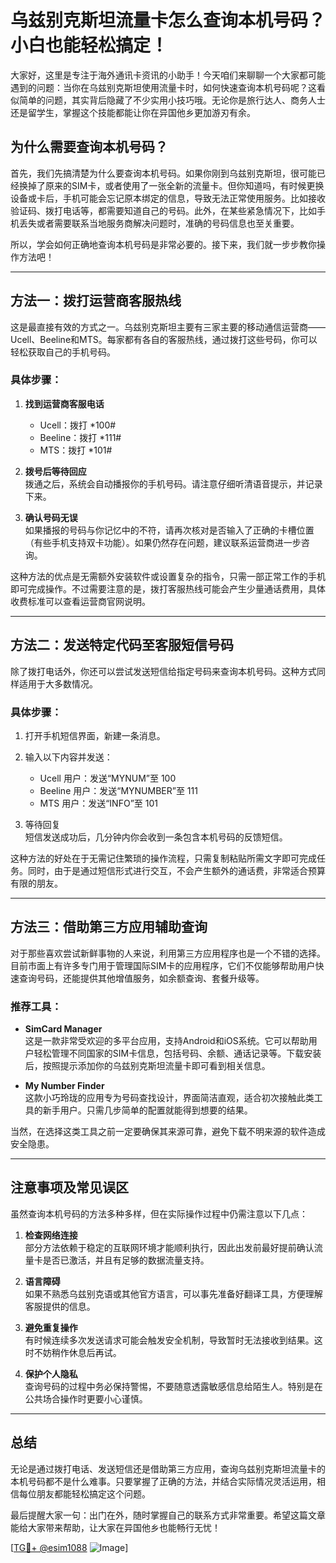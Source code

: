 # 乌兹别克斯坦流量卡怎么查询本机号码？小白也能轻松搞定！

大家好，这里是专注于海外通讯卡资讯的小助手！今天咱们来聊聊一个大家都可能遇到的问题：当你在乌兹别克斯坦使用流量卡时，如何快速查询本机号码呢？这看似简单的问题，其实背后隐藏了不少实用小技巧哦。无论你是旅行达人、商务人士还是留学生，掌握这个技能都能让你在异国他乡更加游刃有余。

## 为什么需要查询本机号码？

首先，我们先搞清楚为什么要查询本机号码。如果你刚到乌兹别克斯坦，很可能已经换掉了原来的SIM卡，或者使用了一张全新的流量卡。但你知道吗，有时候更换设备或卡后，手机可能会忘记原本绑定的信息，导致无法正常使用服务。比如接收验证码、拨打电话等，都需要知道自己的号码。此外，在某些紧急情况下，比如手机丢失或者需要联系当地服务商解决问题时，准确的号码信息也至关重要。

所以，学会如何正确地查询本机号码是非常必要的。接下来，我们就一步步教你操作方法吧！

---

## 方法一：拨打运营商客服热线

这是最直接有效的方式之一。乌兹别克斯坦主要有三家主要的移动通信运营商——Ucell、Beeline和MTS。每家都有各自的客服热线，通过拨打这些号码，你可以轻松获取自己的手机号码。

### 具体步骤：
1. **找到运营商客服电话**  
   - Ucell：拨打 *100#
   - Beeline：拨打 *111#
   - MTS：拨打 *101#

2. **拨号后等待回应**  
   拨通之后，系统会自动播报你的手机号码。请注意仔细听清语音提示，并记录下来。

3. **确认号码无误**  
   如果播报的号码与你记忆中的不符，请再次核对是否输入了正确的卡槽位置（有些手机支持双卡功能）。如果仍然存在问题，建议联系运营商进一步咨询。

这种方法的优点是无需额外安装软件或设置复杂的指令，只需一部正常工作的手机即可完成操作。不过需要注意的是，拨打客服热线可能会产生少量通话费用，具体收费标准可以查看运营商官网说明。

---

## 方法二：发送特定代码至客服短信号码

除了拨打电话外，你还可以尝试发送短信给指定号码来查询本机号码。这种方式同样适用于大多数情况。

### 具体步骤：
1. 打开手机短信界面，新建一条消息。
2. 输入以下内容并发送：
   - Ucell 用户：发送“MYNUM”至 100
   - Beeline 用户：发送“MYNUMBER”至 111
   - MTS 用户：发送“INFO”至 101

3. 等待回复  
   短信发送成功后，几分钟内你会收到一条包含本机号码的反馈短信。

这种方法的好处在于无需记住繁琐的操作流程，只需复制粘贴所需文字即可完成任务。同时，由于是通过短信形式进行交互，不会产生额外的通话费，非常适合预算有限的朋友。

---

## 方法三：借助第三方应用辅助查询

对于那些喜欢尝试新鲜事物的人来说，利用第三方应用程序也是一个不错的选择。目前市面上有许多专门用于管理国际SIM卡的应用程序，它们不仅能够帮助用户快速查询号码，还能提供其他增值服务，如余额查询、套餐升级等。

### 推荐工具：
- **SimCard Manager**  
  这是一款非常受欢迎的多平台应用，支持Android和iOS系统。它可以帮助用户轻松管理不同国家的SIM卡信息，包括号码、余额、通话记录等。下载安装后，按照提示添加你的乌兹别克斯坦流量卡即可看到相关信息。

- **My Number Finder**  
  这款小巧玲珑的应用专为号码查找设计，界面简洁直观，适合初次接触此类工具的新手用户。只需几步简单的配置就能得到想要的结果。

当然，在选择这类工具之前一定要确保其来源可靠，避免下载不明来源的软件造成安全隐患。

---

## 注意事项及常见误区

虽然查询本机号码的方法多种多样，但在实际操作过程中仍需注意以下几点：

1. **检查网络连接**  
   部分方法依赖于稳定的互联网环境才能顺利执行，因此出发前最好提前确认流量卡是否已激活，并且有足够的数据流量支持。

2. **语言障碍**  
   如果不熟悉乌兹别克语或其他官方语言，可以事先准备好翻译工具，方便理解客服提供的信息。

3. **避免重复操作**  
   有时候连续多次发送请求可能会触发安全机制，导致暂时无法接收到结果。这时不妨稍作休息后再试。

4. **保护个人隐私**  
   查询号码的过程中务必保持警惕，不要随意透露敏感信息给陌生人。特别是在公共场合操作时更要小心谨慎。

---

## 总结

无论是通过拨打电话、发送短信还是借助第三方应用，查询乌兹别克斯坦流量卡的本机号码都不是什么难事。只要掌握了正确的方法，并结合实际情况灵活运用，相信每位朋友都能轻松搞定这个问题。

最后提醒大家一句：出门在外，随时掌握自己的联系方式非常重要。希望这篇文章能给大家带来帮助，让大家在异国他乡也能畅行无忧！

[[TG💪+ @esim1088](https://t.me/s/esim1088) ![Image](https://i.postimg.cc/4NQfJmqS/Snipaste-2025-05-13-00-14-12.png)]